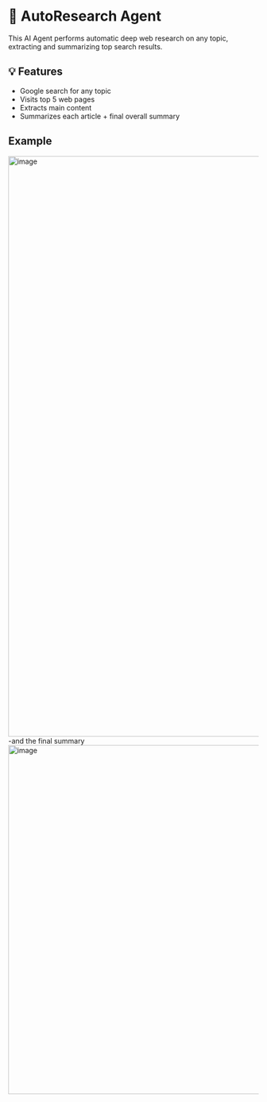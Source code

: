# 🧠 AutoResearch Agent

This AI Agent performs automatic deep web research on any topic, extracting and summarizing top search results.

## 💡 Features
- Google search for any topic
- Visits top 5 web pages
- Extracts main content
- Summarizes each article + final overall summary

## Example
<img width="1001" height="1169" alt="image" src="https://github.com/user-attachments/assets/a6017e24-0c60-4747-af85-e7778354941b" />
 -and the final summary 
 <img width="1059" height="703" alt="image" src="https://github.com/user-attachments/assets/8c53eabc-05f5-432f-a4b1-3f3e1383e1db" />

